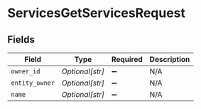 # ServicesGetServicesRequest


## Fields

| Field              | Type               | Required           | Description        |
| ------------------ | ------------------ | ------------------ | ------------------ |
| `owner_id`         | *Optional[str]*    | :heavy_minus_sign: | N/A                |
| `entity_owner`     | *Optional[str]*    | :heavy_minus_sign: | N/A                |
| `name`             | *Optional[str]*    | :heavy_minus_sign: | N/A                |